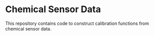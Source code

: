 # Chemical Sensor Data

This repository contains code to construct calibration functions from chemical sensor data.
